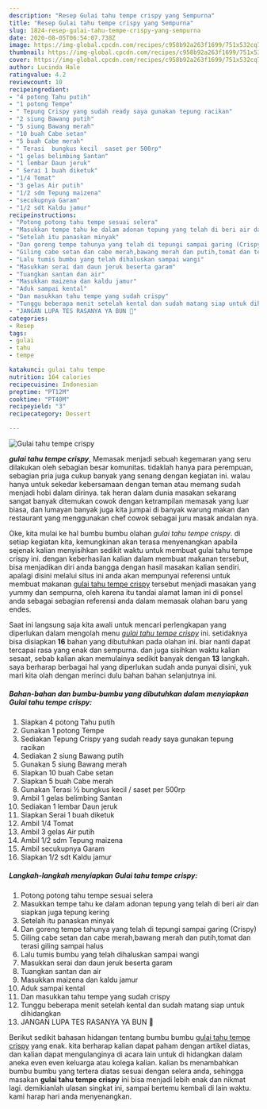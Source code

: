 ```yaml
---
description: "Resep Gulai tahu tempe crispy yang Sempurna"
title: "Resep Gulai tahu tempe crispy yang Sempurna"
slug: 1824-resep-gulai-tahu-tempe-crispy-yang-sempurna
date: 2020-08-05T06:54:07.738Z
image: https://img-global.cpcdn.com/recipes/c958b92a263f1699/751x532cq70/gulai-tahu-tempe-crispy-foto-resep-utama.jpg
thumbnail: https://img-global.cpcdn.com/recipes/c958b92a263f1699/751x532cq70/gulai-tahu-tempe-crispy-foto-resep-utama.jpg
cover: https://img-global.cpcdn.com/recipes/c958b92a263f1699/751x532cq70/gulai-tahu-tempe-crispy-foto-resep-utama.jpg
author: Lucinda Hale
ratingvalue: 4.2
reviewcount: 10
recipeingredient:
- "4 potong Tahu putih"
- "1 potong Tempe"
- " Tepung Crispy yang sudah ready saya gunakan tepung racikan"
- "2 siung Bawang putih"
- "5 siung Bawang merah"
- "10 buah Cabe setan"
- "5 buah Cabe merah"
- " Terasi  bungkus kecil  saset per 500rp"
- "1 gelas belimbing Santan"
- "1 lembar Daun jeruk"
- " Serai 1 buah diketuk"
- "1/4 Tomat"
- "3 gelas Air putih"
- "1/2 sdm Tepung maizena"
- "secukupnya Garam"
- "1/2 sdt Kaldu jamur"
recipeinstructions:
- "Potong potong tahu tempe sesuai selera"
- "Masukkan tempe tahu ke dalam adonan tepung yang telah di beri air dan siapkan juga tepung kering"
- "Setelah itu panaskan minyak"
- "Dan goreng tempe tahunya yang telah di tepungi sampai garing (Crispy)"
- "Giling cabe setan dan cabe merah,bawang merah dan putih,tomat dan terasi giling sampai halus"
- "Lalu tumis bumbu yang telah dihaluskan sampai wangi"
- "Masukkan serai dan daun jeruk beserta garam"
- "Tuangkan santan dan air"
- "Masukkan maizena dan kaldu jamur"
- "Aduk sampai kental"
- "Dan masukkan tahu tempe yang sudah crispy"
- "Tunggu beberapa menit setelah kental dan sudah matang siap untuk dihidangkan"
- "JANGAN LUPA TES RASANYA YA BUN 🙏"
categories:
- Resep
tags:
- gulai
- tahu
- tempe

katakunci: gulai tahu tempe 
nutrition: 164 calories
recipecuisine: Indonesian
preptime: "PT12M"
cooktime: "PT40M"
recipeyield: "3"
recipecategory: Dessert

---
```



![Gulai tahu tempe crispy](https://img-global.cpcdn.com/recipes/c958b92a263f1699/751x532cq70/gulai-tahu-tempe-crispy-foto-resep-utama.jpg)

<b><i>gulai tahu tempe crispy</i></b>, Memasak menjadi sebuah kegemaran yang seru dilakukan oleh sebagian besar komunitas. tidaklah hanya para perempuan, sebagian pria juga cukup banyak yang senang dengan kegiatan ini. walau hanya untuk sekedar kebersamaan dengan teman atau memang sudah menjadi hobi dalam dirinya. tak heran dalam dunia masakan sekarang sangat banyak ditemukan cowok dengan ketrampilan memasak yang luar biasa, dan lumayan banyak juga kita jumpai di banyak warung makan dan restaurant yang menggunakan chef cowok sebagai juru masak andalan nya.

Oke, kita mulai ke hal bumbu bumbu olahan <i>gulai tahu tempe crispy</i>. di setiap kegiatan kita, kemungkinan akan terasa menyenangkan apabila sejenak kalian menyisihkan sedikit waktu untuk membuat gulai tahu tempe crispy ini. dengan keberhasilan kalian dalam membuat makanan tersebut, bisa menjadikan diri anda bangga dengan hasil masakan kalian sendiri. apalagi disini melalui situs ini anda akan mempunyai referensi untuk membuat makanan <u>gulai tahu tempe crispy</u> tersebut menjadi masakan yang yummy dan sempurna, oleh karena itu tandai alamat laman ini di ponsel anda sebagai sebagian referensi anda dalam memasak olahan baru yang endes.




Saat ini langsung saja kita awali untuk mencari perlengkapan yang diperlukan dalam mengolah menu <u><i>gulai tahu tempe crispy</i></u> ini. setidaknya bisa disiapkan <b>16</b> bahan yang dibutuhkan pada olahan ini. biar nanti dapat tercapai rasa yang enak dan sempurna. dan juga sisihkan waktu kalian sesaat, sebab kalian akan memulainya sedikit banyak dengan <b>13</b> langkah. saya berharap berbagai hal yang diperlukan sudah anda punyai disini, yuk mari kita olah dengan merinci dulu bahan bahan selanjutnya ini.

<!--inarticleads1-->

##### Bahan-bahan dan bumbu-bumbu yang dibutuhkan dalam menyiapkan Gulai tahu tempe crispy:

1. Siapkan 4 potong Tahu putih
1. Gunakan 1 potong Tempe
1. Sediakan  Tepung Crispy yang sudah ready saya gunakan tepung racikan
1. Sediakan 2 siung Bawang putih
1. Gunakan 5 siung Bawang merah
1. Siapkan 10 buah Cabe setan
1. Siapkan 5 buah Cabe merah
1. Gunakan  Terasi ½ bungkus kecil / saset per 500rp
1. Ambil 1 gelas belimbing Santan
1. Sediakan 1 lembar Daun jeruk
1. Siapkan  Serai 1 buah diketuk
1. Ambil 1/4 Tomat
1. Ambil 3 gelas Air putih
1. Ambil 1/2 sdm Tepung maizena
1. Ambil secukupnya Garam
1. Siapkan 1/2 sdt Kaldu jamur




<!--inarticleads2-->

##### Langkah-langkah menyiapkan Gulai tahu tempe crispy:

1. Potong potong tahu tempe sesuai selera
1. Masukkan tempe tahu ke dalam adonan tepung yang telah di beri air dan siapkan juga tepung kering
1. Setelah itu panaskan minyak
1. Dan goreng tempe tahunya yang telah di tepungi sampai garing (Crispy)
1. Giling cabe setan dan cabe merah,bawang merah dan putih,tomat dan terasi giling sampai halus
1. Lalu tumis bumbu yang telah dihaluskan sampai wangi
1. Masukkan serai dan daun jeruk beserta garam
1. Tuangkan santan dan air
1. Masukkan maizena dan kaldu jamur
1. Aduk sampai kental
1. Dan masukkan tahu tempe yang sudah crispy
1. Tunggu beberapa menit setelah kental dan sudah matang siap untuk dihidangkan
1. JANGAN LUPA TES RASANYA YA BUN 🙏




Berikut sedikit bahasan hidangan tentang bumbu bumbu <u>gulai tahu tempe crispy</u> yang enak. kita berharap kalian dapat paham dengan artikel diatas, dan kalian dapat mengulanginya di acara lain untuk di hidangkan dalam aneka even even keluarga atau kolega kalian. kalian bs menambahkan bumbu bumbu yang tertera diatas sesuai dengan selera anda, sehingga masakan <b>gulai tahu tempe crispy</b> ini bisa menjadi lebih enak dan nikmat lagi. demikianlah ulasan singkat ini, sampai bertemu kembali di lain waktu. kami harap hari anda menyenangkan.
